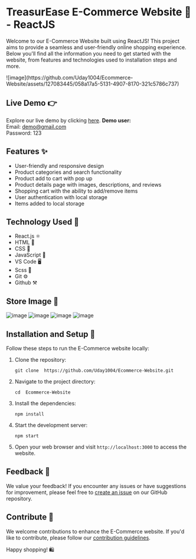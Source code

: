 # TreasurEase E-Commerce Website 🛒 - ReactJS  

Welcome to our E-Commerce Website built using ReactJS! This project aims to provide a seamless and user-friendly online shopping experience. Below you'll find all the information you need to get started with the website, from features and technologies used to installation steps and more.

<p>![image](https://github.com/Uday1004/Ecommerce-Website/assets/127083445/058a17a5-5131-4907-8170-321c5786c737)</p>


## Live Demo 👉 
Explore our live demo by clicking [here]().
<b>Demo user:</b><br/>
Email: demo@gmail.com<br/>
Password: 123


## Features ✨
- User-friendly and responsive design
- Product categories and search functionality
- Product add to cart with pop up 
- Product details page with images, descriptions, and reviews
- Shopping cart with the ability to add/remove items
- User authentication with local storage
- Items added to local storage 

## Technology Used 🔧
- React.js ⚛️
- HTML 📄
- CSS 🎨
- JavaScript 🚀
- VS Code 🖥️
- Scss 🎨
- Git ⚙️
- Github ⚒️

## Store Image 🏪

![image](https://github.com/Uday1004/Ecommerce-Website/assets/127083445/a96f9149-ea1e-4bc9-b980-d26693aeec61)
![image](https://github.com/Uday1004/Ecommerce-Website/assets/127083445/881dfa92-07cb-412f-b2dd-c88f198317d8)
![image](https://github.com/Uday1004/Ecommerce-Website/assets/127083445/0c713fb1-e53c-42ad-8743-f8410a654649)
![image](https://github.com/Uday1004/Ecommerce-Website/assets/127083445/2ab172bb-229a-4db3-815b-02779ff805a1)




## Installation and Setup 🚀
Follow these steps to run the E-Commerce website locally:
1. Clone the repository:
   ```
   git clone  https://github.com/Uday1004/Ecommerce-Website.git
   ```
2. Navigate to the project directory:
   ```
   cd  Ecommerce-Website
   ```
3. Install the dependencies:
   ```
   npm install
   ```
4. Start the development server:
   ```
   npm start
   ```
5. Open your web browser and visit `http://localhost:3000` to access the website.

## Feedback 💌
We value your feedback! If you encounter any issues or have suggestions for improvement, please feel free to [create an issue](https://github.com/Uday1004/Ecommerce-Website/issues) on our GitHub repository.


## Contribute 🤝
We welcome contributions to enhance the E-Commerce website. If you'd like to contribute, please follow our [contribution guidelines](CONTRIBUTING.md).

Happy shopping! 🛍️
